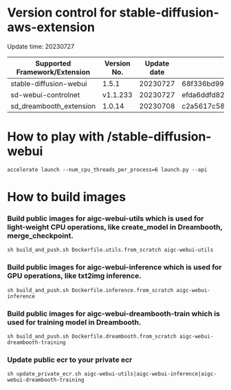 # Version control for stable-diffusion-aws-extension

Update time: 20230727

| Supported Framework/Extension | Version No.| Update date | Commit ID |
| --------------------- | --------- | --------------------- | --------- |
| stable-diffusion-webui|1.5.1|20230727|68f336bd994bed5442ad95bad6b6ad5564a5409a|
| sd-webui-controlnet | v1.1.233|20230727|efda6ddfd82ebafc6e1150fbb7e1f27163482a82|
| sd_dreambooth_extension | 1.0.14| 20230708| c2a5617c587b812b5a408143ddfb18fc49234edf|
# How to play with /stable-diffusion-webui

```
accelerate launch --num_cpu_threads_per_process=6 launch.py --api

```

# How to build images

### Build public images for aigc-webui-utils which is used for light-weight CPU operations, like create_model in Dreambooth, merge_checkpoint.

```
sh build_and_push.sh Dockerfile.utils.from_scratch aigc-webui-utils

```

### Build public images for aigc-webui-inference which is used for GPU operations, like txt2img inference.

```
sh build_and_push.sh Dockerfile.inference.from_scratch aigc-webui-inference

```

### Build public images for aigc-webui-dreambooth-train which is used for training model in Dreambooth.

```
sh build_and_push.sh Dockerfile.dreambooth.from_scratch aigc-webui-dreambooth-training

```

### Update public ecr to your private ecr

```
sh update_private_ecr.sh aigc-webui-utils|aigc-webui-inference|aigc-webui-dreambooth-training

```
